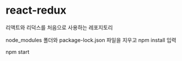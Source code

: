 # react-redux
리액트와 리덕스를 처음으로 사용하는 레포지토리



<!-- 리액트가 오류가 났을 때 대처방법 -->
node_modules 폴더와 package-lock.json 파일을 지우고
npm install 입력
<!-- 리액트 파일을 다시 실행하는 명령어 -->
npm start

<!-- 리액트에서 props 나 state의 값이 바뀌면 해당되는 render 함수가 다시 호출됨 -->